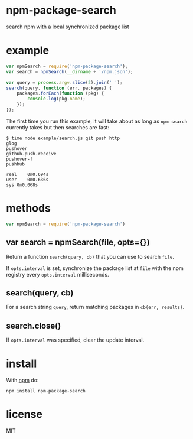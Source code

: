 # npm-package-search

search npm with a local synchronized package list

# example

``` js
var npmSearch = require('npm-package-search');
var search = npmSearch(__dirname + '/npm.json');

var query = process.argv.slice(2).join(' ');
search(query, function (err, packages) {
    packages.forEach(function (pkg) {
        console.log(pkg.name);
    });
});
```

The first time you run this example, it will take about as long as `npm search`
currently takes but then searches are fast:

```
$ time node example/search.js git push http
glog
pushover
github-push-receive
pushover-f
pushhub

real    0m0.694s
user    0m0.636s
sys 0m0.068s
```

# methods

``` js
var npmSearch = require('npm-package-search')
```

## var search = npmSearch(file, opts={})

Return a function `search(query, cb)` that you can use to search `file`.

If `opts.interval` is set, synchronize the package list at `file` with the npm
registry every `opts.interval` milliseconds.

## search(query, cb)

For a search string `query`, return matching packages in `cb(err, results)`.

## search.close()

If `opts.interval` was specified, clear the update interval.

# install

With [npm](https://npmjs.org) do:

```
npm install npm-package-search
```

# license

MIT
